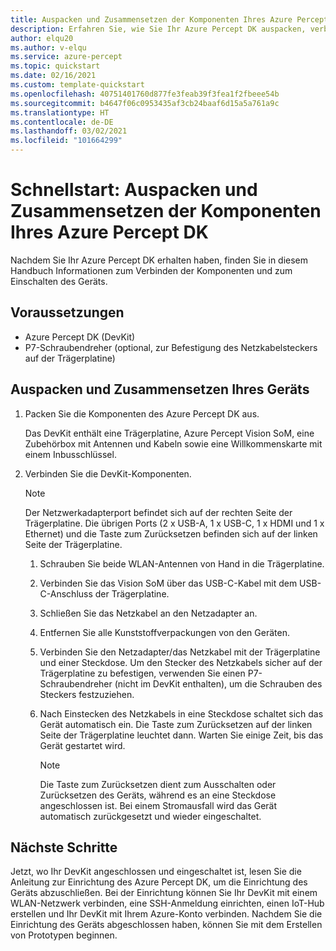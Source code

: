 ```yaml
---
title: Auspacken und Zusammensetzen der Komponenten Ihres Azure Percept DK
description: Erfahren Sie, wie Sie Ihr Azure Percept DK auspacken, verbinden und einschalten.
author: elqu20
ms.author: v-elqu
ms.service: azure-percept
ms.topic: quickstart
ms.date: 02/16/2021
ms.custom: template-quickstart
ms.openlocfilehash: 40751401760d877fe3feab39f3fea1f2fbeee54b
ms.sourcegitcommit: b4647f06c0953435af3cb24baaf6d15a5a761a9c
ms.translationtype: HT
ms.contentlocale: de-DE
ms.lasthandoff: 03/02/2021
ms.locfileid: "101664299"
---
```

# <a name="quickstart-unbox-and-assemble-your-azure-percept-dk-components"></a>Schnellstart: Auspacken und Zusammensetzen der Komponenten Ihres Azure Percept DK

Nachdem Sie Ihr Azure Percept DK erhalten haben, finden Sie in diesem Handbuch Informationen zum Verbinden der Komponenten und zum Einschalten des Geräts.

## <a name="prerequisites"></a>Voraussetzungen

- Azure Percept DK (DevKit)
- P7-Schraubendreher (optional, zur Befestigung des Netzkabelsteckers auf der Trägerplatine)

## <a name="unbox-and-assemble-your-device"></a>Auspacken und Zusammensetzen Ihres Geräts

1. Packen Sie die Komponenten des Azure Percept DK aus.

    Das DevKit enthält eine Trägerplatine, Azure Percept Vision SoM, eine Zubehörbox mit Antennen und Kabeln sowie eine Willkommenskarte mit einem Inbusschlüssel.

1. Verbinden Sie die DevKit-Komponenten.

    > [!NOTE]
    > Der Netzwerkadapterport befindet sich auf der rechten Seite der Trägerplatine. Die übrigen Ports (2 x USB-A, 1 x USB-C, 1 x HDMI und 1 x Ethernet) und die Taste zum Zurücksetzen befinden sich auf der linken Seite der Trägerplatine.

    1. Schrauben Sie beide WLAN-Antennen von Hand in die Trägerplatine.

    1. Verbinden Sie das Vision SoM über das USB-C-Kabel mit dem USB-C-Anschluss der Trägerplatine.

    1. Schließen Sie das Netzkabel an den Netzadapter an.

    1. Entfernen Sie alle Kunststoffverpackungen von den Geräten.

    1. Verbinden Sie den Netzadapter/das Netzkabel mit der Trägerplatine und einer Steckdose. Um den Stecker des Netzkabels sicher auf der Trägerplatine zu befestigen, verwenden Sie einen P7-Schraubendreher (nicht im DevKit enthalten), um die Schrauben des Steckers festzuziehen.

    1. Nach Einstecken des Netzkabels in eine Steckdose schaltet sich das Gerät automatisch ein. Die Taste zum Zurücksetzen auf der linken Seite der Trägerplatine leuchtet dann. Warten Sie einige Zeit, bis das Gerät gestartet wird.

        > [!NOTE]
        > Die Taste zum Zurücksetzen dient zum Ausschalten oder Zurücksetzen des Geräts, während es an eine Steckdose angeschlossen ist. Bei einem Stromausfall wird das Gerät automatisch zurückgesetzt und wieder eingeschaltet.

## <a name="next-steps"></a>Nächste Schritte

Jetzt, wo Ihr DevKit angeschlossen und eingeschaltet ist, lesen Sie die Anleitung zur Einrichtung des Azure Percept DK, um die Einrichtung des Geräts abzuschließen. Bei der Einrichtung können Sie Ihr DevKit mit einem WLAN-Netzwerk verbinden, eine SSH-Anmeldung einrichten, einen IoT-Hub erstellen und Ihr DevKit mit Ihrem Azure-Konto verbinden. Nachdem Sie die Einrichtung des Geräts abgeschlossen haben, können Sie mit dem Erstellen von Prototypen beginnen.